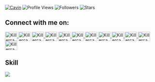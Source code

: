 <!-- Killercavin -->

[![Cavin](https://img.shields.io/badge/Cavin-<COLOR>.svg)](https://shields.io/) ![Profile Views](https://komarev.com/ghpvc/?username=Killercavin&color=green) ![Followers](https://img.shields.io/github/followers/Killercavin) ![Stars](https://img.shields.io/github/stars/Killercavin?label=Profile%20Stars&logo=Profile%20stars&logoColor=g)

## Connect with me on:

<p align="left">

<a href="https://wa.me/+254798941735" target="blank"><img align="center" src="https://camo.githubusercontent.com/945d32cdd8d51fe844ca8b2976914ae8786586607aee1cba24d7318e24b30411/68747470733a2f2f6564656e742e6769746875622e696f2f537570657254696e7949636f6e732f696d616765732f7376672f77686174736170702e737667" alt="Killercavin" height="30" width="40" />
   <a ref="https://twitter.com/Killercavin" target="blank"><img align="center" src="https://camo.githubusercontent.com/35b0b8bfbd8840f35607fb56ad0a139047fd5d6e09ceb060c5c6f0a5abd1044c/68747470733a2f2f6564656e742e6769746875622e696f2f537570657254696e7949636f6e732f696d616765732f7376672f747769747465722e737667" alt="Killercavin" height="30" width="40" />
       <a href="https://github.com/Killercavin" target="blank"><img align="center" src="https://camo.githubusercontent.com/b079fe922f00c4b86f1b724fbc2e8141c468794ce8adbc9b7456e5e1ad09c622/68747470733a2f2f6564656e742e6769746875622e696f2f537570657254696e7949636f6e732f696d616765732f7376672f6769746875622e737667" alt="Killercavin" height="30" width="40" />
          <a href="https://instagram.com/killer_cavin" target="blank"><img align="center" src="https://camo.githubusercontent.com/c9dacf0f25a1489fdbc6c0d2b41cda58b77fa210a13a886d6f99e027adfbd358/68747470733a2f2f6564656e742e6769746875622e696f2f537570657254696e7949636f6e732f696d616765732f7376672f696e7374616772616d2e737667" alt="Killercavin" height="30" width="40" />
             <a href="https://reddit.com/u/Killercavin" target="blank"><img align="center" src="https://camo.githubusercontent.com/521640dc2dba501cde1805c0a42cecf5ccf7fc1378f542fe9fda756fb36add25/68747470733a2f2f6564656e742e6769746875622e696f2f537570657254696e7949636f6e732f696d616765732f7376672f7265646469742e737667" alt="Killercavin" height="30" width="40" />
                <a href="https://pinterest.com/Killercavin" target="blank"><img align="center" src="https://camo.githubusercontent.com/ef99a09dfa010e68c26ec4414631a47bbc1086677227bd97538d051b8b93ae21/68747470733a2f2f6564656e742e6769746875622e696f2f537570657254696e7949636f6e732f696d616765732f7376672f70696e7465726573742e737667" alt="Killercavin" height="30" width="40" />
                   <a href="https://www.facebook.com/profile?id=100083867750257" target="blank"><img align="center" src="https://camo.githubusercontent.com/8f245234577766478eaf3ee72b0615e99bb9ef3eaa56e1c37f75692811181d5c/68747470733a2f2f6564656e742e6769746875622e696f2f537570657254696e7949636f6e732f696d616765732f7376672f66616365626f6f6b2e737667" alt="Killercavin" height="30" width="40" />
                      <a href="https://www.youtube.com/channel/UCWjk1I5qrELwNtrvttIJKUw" target="blank"><img align="center" src="https://raw.githubusercontent.com/rahuldkjain/github-profile-readme-generator/master/src/images/icons/Social/youtube.svg" alt="Killercavin" height="30" width="40" />
                         <a href="mailto:cavinlarry001@gmail.com" target="blank"><img align="center" src="https://camo.githubusercontent.com/4a3dd8d10a27c272fd04b2ce8ed1a130606f95ea6a76b5e19ce8b642faa18c27/68747470733a2f2f6564656e742e6769746875622e696f2f537570657254696e7949636f6e732f696d616765732f7376672f676d61696c2e737667" alt="Killercavin" height="30" width="40" />
                            <a href="https://t.me/Killercavin" target="blank"><img align="center" src="https://camo.githubusercontent.com/f4b401dd7cd9b7840fd31acafd49e151a80e4c9600bf219934461b96dd98e013/68747470733a2f2f6564656e742e6769746875622e696f2f537570657254696e7949636f6e732f696d616765732f7376672f74656c656772616d2e737667" alt="Killercavin" height="30" width="40" />
                               <a href="https://www.linkedin.com/in/Killercavin" target="blank"><img align="center" src="https://camo.githubusercontent.com/c8a9c5b414cd812ad6a97a46c29af67239ddaeae08c41724ff7d945fb4c047e5/68747470733a2f2f6564656e742e6769746875622e696f2f537570657254696e7949636f6e732f696d616765732f7376672f6c696e6b6564696e2e737667" alt="Killercavin" height="30" width="40" />
                                  <a href="https://stackoverflow.com/users/19831837/killercavin" target="blank"><img align="center" src="https://camo.githubusercontent.com/ad1dcdc76b0be1423e54a791d31311e91e8e89bb8492be214cfc3390e24c323d/68747470733a2f2f6564656e742e6769746875622e696f2f537570657254696e7949636f6e732f696d616765732f7376672f737461636b6f766572666c6f772e737667" alt="Killercavin" height="30" width="40" />

</a>

</p>

## Skill

<p>

<a href="https://skillicons.dev">

<img src="https://skillicons.dev/icons?i=git,github,vscode,html"/>

</a>

</p>

<p>

<img alt="" src="https://github-readme-stats.vercel.app/api?username=Killercavin&show_icons=true&theme=tokyonight"/>

<br>

<img alt="" src="https://github-readme-streak-stats.herokuapp.com/?user=Killercavin&theme=tokyonight&hide_border=false"/>

<br>

<img alt="" src="https://github-readme-stats.vercel.app/api/top-langs/?username=Killercavin&theme=tokyonight&hide_border=false&include_all_commits=true&count_private=true&layout=compact"/>

<br>

<img alt="" src="https://github-profile-trophy.vercel.app/?username=Killercavin&margin-w=8)](https://github.com/ryo-ma/github-profile-trophy"/>

<!-- Killercavin -->

















